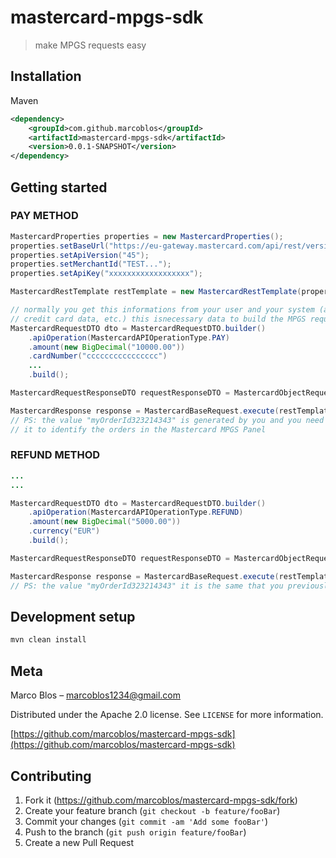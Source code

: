 # mastercard-mpgs-sdk
> make MPGS requests easy

## Installation

Maven

```xml
<dependency>
    <groupId>com.github.marcoblos</groupId>
    <artifactId>mastercard-mpgs-sdk</artifactId>
    <version>0.0.1-SNAPSHOT</version>
</dependency>
```

## Getting started

### PAY METHOD
```java
MastercardProperties properties = new MastercardProperties();
properties.setBaseUrl("https://eu-gateway.mastercard.com/api/rest/version/");
properties.setApiVersion("45");
properties.setMerchantId("TEST...");
properties.setApiKey("xxxxxxxxxxxxxxxxxx");

MastercardRestTemplate restTemplate = new MastercardRestTemplate(properties.getMerchantId(), properties.getApiKey());

// normally you get this informations from your user and your system (amount,
// credit card data, etc.) this isnecessary data to build the MPGS request
MastercardRequestDTO dto = MastercardRequestDTO.builder()
    .apiOperation(MastercardAPIOperationType.PAY)
    .amount(new BigDecimal("10000.00"))
    .cardNumber("cccccccccccccccc")
    ...
    .build();

MastercardRequestResponseDTO requestResponseDTO = MastercardObjectRequestFactory.build(dto);

MastercardResponse response = MastercardBaseRequest.execute(restTemplate, properties, requestResponseDTO, "myOrderId323214343");
// PS: the value "myOrderId323214343" is generated by you and you need tu used
// it to identify the orders in the Mastercard MPGS Panel
```

### REFUND METHOD
```java
...
...

MastercardRequestDTO dto = MastercardRequestDTO.builder()
    .apiOperation(MastercardAPIOperationType.REFUND)
    .amount(new BigDecimal("5000.00"))
    .currency("EUR")
    .build();

MastercardRequestResponseDTO requestResponseDTO = MastercardObjectRequestFactory.build(dto);

MastercardResponse response = MastercardBaseRequest.execute(restTemplate, properties, requestResponseDTO, "myOrderId323214343");
// PS: the value "myOrderId323214343" it is the same that you previously used in the pay method and that you wish to refund now
```

## Development setup

```sh
mvn clean install
```

## Meta

Marco Blos – marcoblos1234@gmail.com

Distributed under the Apache 2.0 license. See ``LICENSE`` for more information.

[https://github.com/marcoblos/mastercard-mpgs-sdk](https://github.com/marcoblos/mastercard-mpgs-sdk)

## Contributing

1. Fork it (<https://github.com/marcoblos/mastercard-mpgs-sdk/fork>)
2. Create your feature branch (`git checkout -b feature/fooBar`)
3. Commit your changes (`git commit -am 'Add some fooBar'`)
4. Push to the branch (`git push origin feature/fooBar`)
5. Create a new Pull Request
